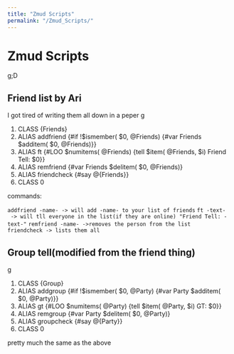 ```yaml
---
title: "Zmud Scripts"
permalink: "/Zmud_Scripts/"
---
```


# Zmud Scripts

<nowiki>g;D

</pre>

## Friend list by Ari

I got tired of writing them all down in a peper <nowiki>g

1.  CLASS {Friends}
2.  ALIAS addfriend {#if !\$ismember( \$0, @Friends) {#var Friends
    \$additem( \$0, @Friends)}}
3.  ALIAS ft {#LOO \$numitems( @Friends) {tell \$item( @Friends, \$i)
    Friend Tell: \$0}}
4.  ALIAS remfriend {#var Friends \$delitem( \$0, @Friends)}
5.  ALIAS friendcheck {#say @{Friends}}
6.  CLASS 0

</pre>

commands:

`addfriend -name- -> will add -name- to your list of friends`
`ft -text- -> will tll everyone in the list(if they are online) "Friend Tell: -text-"`
`remfriend -name- ->removes the person from the list`
`friendcheck -> lists them all`

## Group tell(modified from the friend thing)

<nowiki>g

1.  CLASS {Group}
2.  ALIAS addgroup {#if !\$ismember( \$0, @Party) {#var Party \$additem(
    \$0, @Party)}}
3.  ALIAS gt {#LOO \$numitems( @Party) {tell \$item( @Party, \$i) GT:
    \$0}}
4.  ALIAS remgroup {#var Party \$delitem( \$0, @Party)}
5.  ALIAS groupcheck {#say @{Party}}
6.  CLASS 0

</pre>

pretty much the same as the above